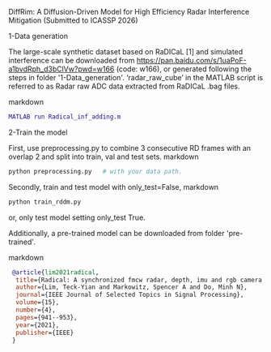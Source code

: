 DiffRim: A Diffusion-Driven Model for High Efficiency Radar Interference Mitigation (Submitted to ICASSP 2026)

1-Data generation

The large-scale synthetic dataset based on RaDICaL [1] and simulated interference can be downloaded from https://pan.baidu.com/s/1uaPoF-a1bvdRph_d3bClVw?pwd=w166 (code: w166), or generated following the steps in folder '1-Data_generation'. 
‘radar_raw_cube’ in the MATLAB script is referred to as Radar raw ADC data extracted from RaDICaL .bag files.

markdown
```matlab
MATLAB run Radical_inf_adding.m
```

2-Train the model

First, use preprocessing.py to combine 3 consecutive RD frames with an overlap 2 and split into train, val and test sets. 
markdown
```python
python preprocessing.py   # with your data path.
```

Secondly, train and test model with only_test=False,
markdown
```python
python train_rddm.py
```

or, only test model setting only_test True.

Additionally, a pre-trained model can be downloaded from folder 'pre-trained'.

markdown
```bibtex
 @article{lim2021radical,
  title={Radical: A synchronized fmcw radar, depth, imu and rgb camera data dataset with low-level fmcw radar signals},
  author={Lim, Teck-Yian and Markowitz, Spencer A and Do, Minh N},
  journal={IEEE Journal of Selected Topics in Signal Processing},
  volume={15},
  number={4},
  pages={941--953},
  year={2021},
  publisher={IEEE}
 }
```

